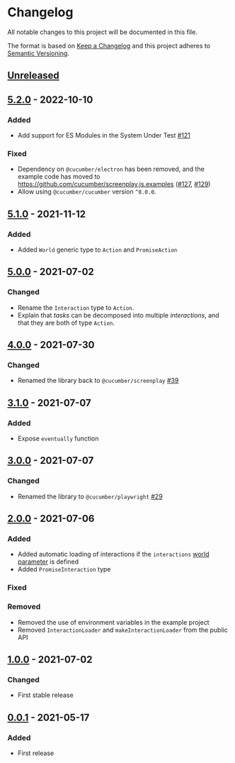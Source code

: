 # Changelog

All notable changes to this project will be documented in this file.

The format is based on [Keep a Changelog](http://keepachangelog.com/)
and this project adheres to [Semantic Versioning](http://semver.org/).

## [Unreleased]

## [5.2.0] - 2022-10-10
### Added
- Add support for ES Modules in the System Under Test [#121](https://github.com/cucumber/screenplay.js/pull/121)

### Fixed
- Dependency on `@cucumber/electron` has been removed, and the example code has moved to https://github.com/cucumber/screenplay.js.examples ([#127](https://github.com/cucumber/screenplay.js/issues/127), [#129](https://github.com/cucumber/screenplay.js/pull/129))
- Allow using `@cucumber/cucumber` version `^8.0.0`.

## [5.1.0] - 2021-11-12
### Added
- Added `World` generic type to `Action` and `PromiseAction`

## [5.0.0] - 2021-07-02
### Changed
- Rename the `Interaction` type to `Action`.
- Explain that _tasks_ can be decomposed into multiple _interactions_, and that
they are both of type `Action`.

## [4.0.0] - 2021-07-30
### Changed
- Renamed the library back to `@cucumber/screenplay` [#39](https://github.com/cucumber/screenplay.js/pull/39)

## [3.1.0] - 2021-07-07
### Added
- Expose `eventually` function

## [3.0.0] - 2021-07-07
### Changed
- Renamed the library to `@cucumber/playwright` [#29](https://github.com/cucumber/screenplay.js/pull/29)

## [2.0.0] - 2021-07-06
### Added
- Added automatic loading of interactions if the `interactions` [world parameter](https://github.com/cucumber/cucumber-js/blob/main/docs/support_files/world.md#world-parameters) is defined
- Added `PromiseInteraction` type

### Fixed

### Removed
- Removed the use of environment variables in the example project
- Removed `InteractionLoader` and `makeInteractionLoader` from the public API

## [1.0.0] - 2021-07-02
### Changed
- First stable release

## [0.0.1] - 2021-05-17
### Added
- First release

[Unreleased]: https://github.com/cucumber/screenplay.js/compare/v5.2.0...HEAD
[5.2.0]: https://github.com/cucumber/screenplay.js/compare/v5.1.0...v5.2.0
[5.1.0]: https://github.com/cucumber/screenplay.js/compare/v5.0.0...v5.1.0
[5.0.0]: https://github.com/cucumber/screenplay.js/compare/v4.0.0...v5.0.0
[4.0.0]: https://github.com/cucumber/screenplay.js/compare/v3.1.0...v4.0.0
[3.1.0]: https://github.com/cucumber/screenplay.js/compare/v3.0.0...v3.1.0
[3.0.0]: https://github.com/cucumber/screenplay.js/compare/v2.0.0...v3.0.0
[2.0.0]: https://github.com/cucumber/screenplay.js/compare/v1.0.0...v2.0.0
[1.0.0]: https://github.com/cucumber/screenplay.js/compare/v0.0.1...v1.0.0
[0.0.1]: https://github.com/cucumber/screenplay.js/releases/tag/v0.0.1
